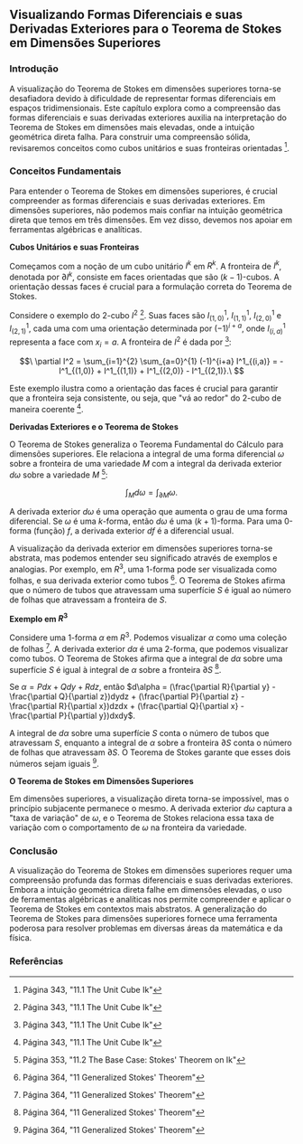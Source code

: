 ## Visualizando Formas Diferenciais e suas Derivadas Exteriores para o Teorema de Stokes em Dimensões Superiores

### Introdução
A visualização do Teorema de Stokes em dimensões superiores torna-se desafiadora devido à dificuldade de representar formas diferenciais em espaços tridimensionais. Este capítulo explora como a compreensão das formas diferenciais e suas derivadas exteriores auxilia na interpretação do Teorema de Stokes em dimensões mais elevadas, onde a intuição geométrica direta falha. Para construir uma compreensão sólida, revisaremos conceitos como cubos unitários e suas fronteiras orientadas [^1].

### Conceitos Fundamentais

Para entender o Teorema de Stokes em dimensões superiores, é crucial compreender as formas diferenciais e suas derivadas exteriores. Em dimensões superiores, não podemos mais confiar na intuição geométrica direta que temos em três dimensões. Em vez disso, devemos nos apoiar em ferramentas algébricas e analíticas.

**Cubos Unitários e suas Fronteiras**

Começamos com a noção de um cubo unitário $I^k$ em $R^k$. A fronteira de $I^k$, denotada por $\partial I^k$, consiste em faces orientadas que são $(k-1)$-cubos. A orientação dessas faces é crucial para a formulação correta do Teorema de Stokes.

Considere o exemplo do 2-cubo $I^2$ [^1]. Suas faces são $I^1_{(1,0)}$, $I^1_{(1,1)}$, $I^1_{(2,0)}$ e $I^1_{(2,1)}$, cada uma com uma orientação determinada por $(-1)^{i+a}$, onde $I^1_{(i,a)}$ representa a face com $x_i = a$. A fronteira de $I^2$ é dada por [^1]:

$$\
\partial I^2 = \sum_{i=1}^{2} \sum_{a=0}^{1} (-1)^{i+a} I^1_{(i,a)} = -I^1_{(1,0)} + I^1_{(1,1)} + I^1_{(2,0)} - I^1_{(2,1)}.\
$$

Este exemplo ilustra como a orientação das faces é crucial para garantir que a fronteira seja consistente, ou seja, que "vá ao redor" do 2-cubo de maneira coerente [^1].

**Derivadas Exteriores e o Teorema de Stokes**

O Teorema de Stokes generaliza o Teorema Fundamental do Cálculo para dimensões superiores. Ele relaciona a integral de uma forma diferencial $\omega$ sobre a fronteira de uma variedade $M$ com a integral da derivada exterior $d\omega$ sobre a variedade $M$ [^11]:

$$\
\int_M d\omega = \int_{\partial M} \omega.\
$$

A derivada exterior $d\omega$ é uma operação que aumenta o grau de uma forma diferencial. Se $\omega$ é uma $k$-forma, então $d\omega$ é uma $(k+1)$-forma. Para uma 0-forma (função) $f$, a derivada exterior $df$ é a diferencial usual.

A visualização da derivada exterior em dimensões superiores torna-se abstrata, mas podemos entender seu significado através de exemplos e analogias. Por exemplo, em $R^3$, uma 1-forma pode ser visualizada como folhas, e sua derivada exterior como tubos [^22]. O Teorema de Stokes afirma que o número de tubos que atravessam uma superfície $S$ é igual ao número de folhas que atravessam a fronteira de $S$.

**Exemplo em $R^3$**

Considere uma 1-forma $\alpha$ em $R^3$. Podemos visualizar $\alpha$ como uma coleção de folhas [^22]. A derivada exterior $d\alpha$ é uma 2-forma, que podemos visualizar como tubos. O Teorema de Stokes afirma que a integral de $d\alpha$ sobre uma superfície $S$ é igual à integral de $\alpha$ sobre a fronteira $\partial S$ [^22].

Se $\alpha = Pdx + Qdy + Rdz$, então $d\alpha = (\frac{\partial R}{\partial y} - \frac{\partial Q}{\partial z})dydz + (\frac{\partial P}{\partial z} - \frac{\partial R}{\partial x})dzdx + (\frac{\partial Q}{\partial x} - \frac{\partial P}{\partial y})dxdy$.

A integral de $d\alpha$ sobre uma superfície $S$ conta o número de tubos que atravessam $S$, enquanto a integral de $\alpha$ sobre a fronteira $\partial S$ conta o número de folhas que atravessam $\partial S$. O Teorema de Stokes garante que esses dois números sejam iguais [^22].

**O Teorema de Stokes em Dimensões Superiores**

Em dimensões superiores, a visualização direta torna-se impossível, mas o princípio subjacente permanece o mesmo. A derivada exterior $d\omega$ captura a "taxa de variação" de $\omega$, e o Teorema de Stokes relaciona essa taxa de variação com o comportamento de $\omega$ na fronteira da variedade.

### Conclusão
A visualização do Teorema de Stokes em dimensões superiores requer uma compreensão profunda das formas diferenciais e suas derivadas exteriores. Embora a intuição geométrica direta falhe em dimensões elevadas, o uso de ferramentas algébricas e analíticas nos permite compreender e aplicar o Teorema de Stokes em contextos mais abstratos. A generalização do Teorema de Stokes para dimensões superiores fornece uma ferramenta poderosa para resolver problemas em diversas áreas da matemática e da física.

### Referências
[^1]: Página 343, "11.1 The Unit Cube Ik"
[^11]: Página 353, "11.2 The Base Case: Stokes\' Theorem on Ik"
[^22]: Página 364, "11 Generalized Stokes\' Theorem"
<!-- END -->